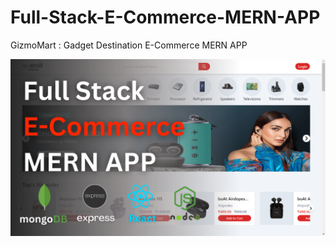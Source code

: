 # Full-Stack-E-Commerce-MERN-APP
GizmoMart : Gadget Destination  E-Commerce MERN APP

![Alt text](Full%20Stack%20E-Commerce%20MERN%20App.png?raw=true "Title")






